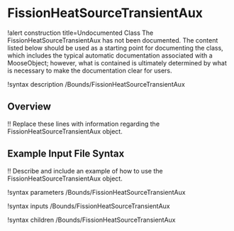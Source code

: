 # FissionHeatSourceTransientAux

!alert construction title=Undocumented Class
The FissionHeatSourceTransientAux has not been documented. The content listed below should be used as a starting point for
documenting the class, which includes the typical automatic documentation associated with a
MooseObject; however, what is contained is ultimately determined by what is necessary to make the
documentation clear for users.

!syntax description /Bounds/FissionHeatSourceTransientAux

## Overview

!! Replace these lines with information regarding the FissionHeatSourceTransientAux object.

## Example Input File Syntax

!! Describe and include an example of how to use the FissionHeatSourceTransientAux object.

!syntax parameters /Bounds/FissionHeatSourceTransientAux

!syntax inputs /Bounds/FissionHeatSourceTransientAux

!syntax children /Bounds/FissionHeatSourceTransientAux
